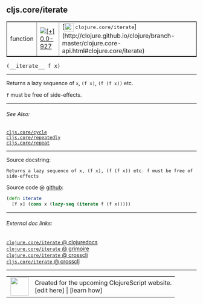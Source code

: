 ## cljs.core/iterate



 <table border="1">
<tr>
<td>function</td>
<td><a href="https://github.com/cljsinfo/cljs-api-docs/tree/0.0-927"><img valign="middle" alt="[+] 0.0-927" title="Added in 0.0-927" src="https://img.shields.io/badge/+-0.0--927-lightgrey.svg"></a> </td>
<td>
[<img height="24px" valign="middle" src="http://i.imgur.com/1GjPKvB.png"> <samp>clojure.core/iterate</samp>](http://clojure.github.io/clojure/branch-master/clojure.core-api.html#clojure.core/iterate)
</td>
</tr>
</table>


 <samp>
(__iterate__ f x)<br>
</samp>

---

Returns a lazy sequence of `x`, `(f x)`, `(f (f x))` etc.

`f` must be free of side-effects.



---


###### See Also:

[`cljs.core/cycle`](../cljs.core/cycle.md)<br>
[`cljs.core/repeatedly`](../cljs.core/repeatedly.md)<br>
[`cljs.core/repeat`](../cljs.core/repeat.md)<br>

---


Source docstring:

```
Returns a lazy sequence of x, (f x), (f (f x)) etc. f must be free of side-effects
```


Source code @ [github](https://github.com/clojure/clojurescript/blob/r3123/src/cljs/cljs/core.cljs#L4181-L4184):

```clj
(defn iterate
  [f x] (cons x (lazy-seq (iterate f (f x)))))
```

<!--
Repo - tag - source tree - lines:

 <pre>
clojurescript @ r3123
└── src
    └── cljs
        └── cljs
            └── <ins>[core.cljs:4181-4184](https://github.com/clojure/clojurescript/blob/r3123/src/cljs/cljs/core.cljs#L4181-L4184)</ins>
</pre>

-->

---



###### External doc links:

[`clojure.core/iterate` @ clojuredocs](http://clojuredocs.org/clojure.core/iterate)<br>
[`clojure.core/iterate` @ grimoire](http://conj.io/store/v1/org.clojure/clojure/1.7.0-beta3/clj/clojure.core/iterate/)<br>
[`clojure.core/iterate` @ crossclj](http://crossclj.info/fun/clojure.core/iterate.html)<br>
[`cljs.core/iterate` @ crossclj](http://crossclj.info/fun/cljs.core.cljs/iterate.html)<br>

---

 <table>
<tr><td>
<img valign="middle" align="right" width="48px" src="http://i.imgur.com/Hi20huC.png">
</td><td>
Created for the upcoming ClojureScript website.<br>
[edit here] | [learn how]
</td></tr></table>

[edit here]:https://github.com/cljsinfo/cljs-api-docs/blob/master/cljsdoc/cljs.core/iterate.cljsdoc
[learn how]:https://github.com/cljsinfo/cljs-api-docs/wiki/cljsdoc-files

<!--

This information was too distracting to show to readers, but I'll leave it
commented here since it is helpful to:

- pretty-print the data used to generate this document
- and show how to retrieve that data



The API data for this symbol:

```clj
{:description "Returns a lazy sequence of `x`, `(f x)`, `(f (f x))` etc.\n\n`f` must be free of side-effects.",
 :ns "cljs.core",
 :name "iterate",
 :signature ["[f x]"],
 :history [["+" "0.0-927"]],
 :type "function",
 :related ["cljs.core/cycle"
           "cljs.core/repeatedly"
           "cljs.core/repeat"],
 :full-name-encode "cljs.core/iterate",
 :source {:code "(defn iterate\n  [f x] (cons x (lazy-seq (iterate f (f x)))))",
          :title "Source code",
          :repo "clojurescript",
          :tag "r3123",
          :filename "src/cljs/cljs/core.cljs",
          :lines [4181 4184]},
 :full-name "cljs.core/iterate",
 :clj-symbol "clojure.core/iterate",
 :docstring "Returns a lazy sequence of x, (f x), (f (f x)) etc. f must be free of side-effects"}

```

Retrieve the API data for this symbol:

```clj
;; from Clojure REPL
(require '[clojure.edn :as edn])
(-> (slurp "https://raw.githubusercontent.com/cljsinfo/cljs-api-docs/catalog/cljs-api.edn")
    (edn/read-string)
    (get-in [:symbols "cljs.core/iterate"]))
```

-->
